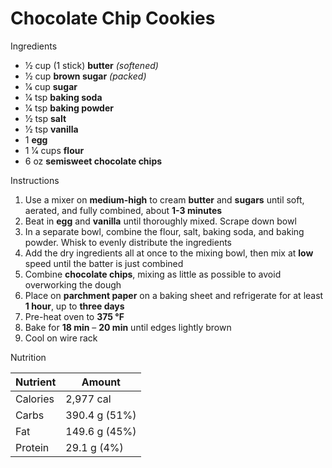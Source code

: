 # Chocolate Chip Cookies

Ingredients

* 1⁄2 cup (1 stick) **butter** *(softened)*
* 1⁄2 cup **brown sugar** *(packed)*
* 1⁄4 cup **sugar**
* 1⁄4 tsp **baking soda**
* 1⁄4 tsp **baking powder**
* 1⁄2 tsp **salt**
* 1⁄2 tsp **vanilla**
* 1 **egg**
* 1 1⁄4 cups **flour**
* 6 oz **semisweet chocolate chips**

Instructions

1. Use a mixer on **medium-high** to cream **butter** and **sugars** until soft, aerated, and fully combined, about **1-3 minutes**
1. Beat in **egg** and **vanilla** until thoroughly mixed. Scrape down bowl
1. In a separate bowl, combine the flour, salt, baking soda, and baking powder. Whisk to evenly distribute the ingredients
1. Add the dry ingredients all at once to the mixing bowl, then mix at **low** speed until the batter is just combined
1. Combine **chocolate chips**, mixing as little as possible to avoid overworking the dough
1. Place on **parchment paper** on a baking sheet and refrigerate for at least **1 hour**, up to **three days**
1. Pre-heat oven to **375 °F**
1. Bake for **18 min** – **20 min** until edges lightly brown
1. Cool on wire rack

Nutrition

Nutrient | Amount
---------|--------------
Calories | 2,977 cal
Carbs    | 390.4 g (51%)
Fat      | 149.6 g (45%)
Protein  |  29.1 g (4%)
